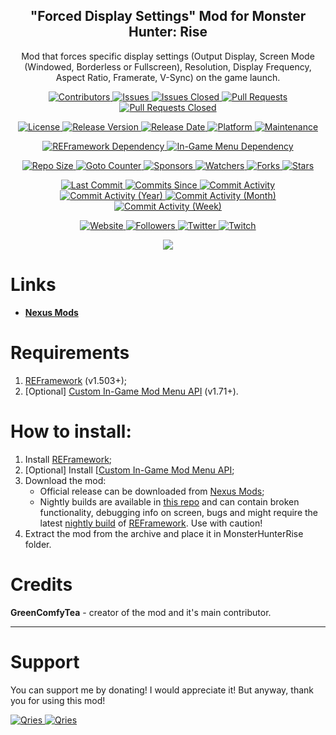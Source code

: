 <p align="center">
	<h2 align="center"><b>"Forced Display Settings" Mod for Monster Hunter: Rise</b></h2>
	<p align="center">Mod that forces specific display settings (Output Display, Screen Mode (Windowed, Borderless or Fullscreen), Resolution, Display Frequency, Aspect Ratio, Framerate, V-Sync) on the game launch.</p>
</p>

<p align="center">
	<a href="https://github.com/greencomfytea/mhr-forced-display-settings/graphs/contributors">
		<img alt="Contributors" src="https://img.shields.io/github/contributors/greencomfytea/mhr-forced-display-settings" />
	</a>
	<a href="https://github.com/greencomfytea/mhr-forced-display-settings/issues">
		<img alt="Issues" src="https://img.shields.io/github/issues/greencomfytea/mhr-forced-display-settings" />
	</a>
	<a href="https://github.com/greencomfytea/mhr-forced-display-settings/issues">
		<img alt="Issues Closed" src="https://img.shields.io/github/issues-closed/greencomfytea/mhr-forced-display-settings" />
	</a>
	<a href="https://github.com/greencomfytea/mhr-forced-display-settings/pulls">
		<img alt="Pull Requests" src="https://img.shields.io/github/issues-pr/greencomfytea/mhr-forced-display-settings" />
	</a>
	<a href="https://github.com/greencomfytea/mhr-forced-display-settings/pulls">
		<img alt="Pull Requests Closed" src="https://img.shields.io/github/issues-pr-closed/greencomfytea/mhr-forced-display-settings" />
	</a>
</p>
<p align="center">
	<a href="https://github.com/greencomfytea/mhr-forced-display-settings/blob/main/LICENSE">
		<img alt="License" src="https://img.shields.io/github/license/greencomfytea/mhr-forced-display-settings" />
	</a>
	<a href="https://github.com/greencomfytea/mhr-forced-display-settings/releases">
		<img alt="Release Version" src="https://img.shields.io/github/v/release/greencomfytea/mhr-forced-display-settings" />
	</a>
	<a href="https://github.com/greencomfytea/mhr-forced-display-settings/releases">
		<img alt="Release Date" src="https://img.shields.io/github/release-date/greencomfytea/mhr-forced-display-settings" />
	</a>
	<a href="">
		<img alt="Platform" src="https://img.shields.io/badge/platform-win%20%7C%20linux%20%7C%20steam%20deck-lightgrey" />
	</a>
	<a href="">
		<img alt="Maintenance" src="https://img.shields.io/maintenance/yes/2023" />
	</a>
</p>
<p align="center">
	<a href="https://www.nexusmods.com/monsterhunterrise/mods/26">
		<img alt="REFramework Dependency" src="https://img.shields.io/badge/dependency-REFramework%20v1.503%2B-green" />
	</a>
   	<a href="https://www.nexusmods.com/monsterhunterrise/mods/1292">
		<img alt="In-Game Menu Dependency" src="https://img.shields.io/badge/dependency-Custom%20In--Game%20Mod%20Menu%20API%20v1.71%2B-yellow" />
	</a>
</p>
<p align="center">
	<a href="">
		<img alt="Repo Size" src="https://img.shields.io/github/repo-size/greencomfytea/mhr-forced-display-settings" />
	</a>
	<a href="">
		<img alt="Goto Counter" src="https://img.shields.io/github/search/greencomfytea/mhr-forced-display-settings/goto" />
	</a>
	<a href="https://github.com/sponsors/greencomfytea">
		<img alt="Sponsors" src="https://img.shields.io/github/sponsors/greencomfytea" />
	</a>
	<a href="">
		<img alt="Watchers" src="https://img.shields.io/github/watchers/greencomfytea/mhr-forced-display-settings" />
	</a>
	<a href="https://github.com/greencomfytea/mhr-forced-display-settings/forks">
		<img alt="Forks" src="https://img.shields.io/github/forks/greencomfytea/mhr-forced-display-settings" />
	</a>
	<a href="">
		<img alt="Stars" src="https://img.shields.io/github/stars/greencomfytea/mhr-forced-display-settings" />
	</a>
</p>
<p align="center">
	<a href="https://github.com/greencomfytea/mhr-forced-display-settings/commits/main">
		<img alt="Last Commit" src="https://img.shields.io/github/last-commit/greencomfytea/mhr-forced-display-settings" />
	</a>
	<a href="https://github.com/greencomfytea/mhr-forced-display-settings/commits/main">
		<img alt="Commits Since" src="https://img.shields.io/github/commits-since/greencomfytea/mhr-forced-display-settings/latest" />
	</a>
	<a href="https://github.com/greencomfytea/mhr-forced-display-settings/graphs/commit-activity">
		<img alt="Commit Activity" src="https://img.shields.io/github/commit-activity/t/greencomfytea/mhr-forced-display-settings" />
	</a>
	<a href="https://github.com/greencomfytea/mhr-forced-display-settings/graphs/commit-activity">
		<img alt="Commit Activity (Year)" src="https://img.shields.io/github/commit-activity/y/greencomfytea/mhr-forced-display-settings" />
	</a>
	<a href="https://github.com/greencomfytea/mhr-forced-display-settings/graphs/commit-activity">
		<img alt="Commit Activity (Month)" src="https://img.shields.io/github/commit-activity/m/greencomfytea/mhr-forced-display-settings" />
	</a>
	<a href="https://github.com/greencomfytea/mhr-forced-display-settings/graphs/commit-activity">
		<img alt="Commit Activity (Week)" src="https://img.shields.io/github/commit-activity/w/greencomfytea/mhr-forced-display-settings" />
	</a>
</p>
<p align="center">
	<a href="https://www.nexusmods.com/monsterhunterrise/mods/813">
		<img alt="Website" src="https://img.shields.io/website?down_color=red&down_message=down&up_color=green&up_message=up&url=https://www.nexusmods.com/monsterhunterrise/mods/813" />
	</a>
	<a href="https://github.com/greencomfytea?tab=followers">
		<img alt="Followers" src="https://img.shields.io/github/followers/greencomfytea" />
	</a>
	<a href="https://twitter.com/greencomfytea">
		<img alt="Twitter" src="https://img.shields.io/twitter/follow/greencomfytea" />
	</a>
	<a href="https://www.twitch.tv/greencomfytea">
		<img alt="Twitch" src="https://img.shields.io/twitch/status/greencomfytea" />
	</a>
</p>

<p align="center">
	<a>
		<img align="center" src="https://user-images.githubusercontent.com/30152047/183247338-9af217fe-8085-46c3-856c-97b4191e4784.png" />
	</a>
</p>

# Links
* **[Nexus Mods](https://www.nexusmods.com/monsterhunterrise/mods/813)**  

# Requirements
1. [REFramework](https://www.nexusmods.com/monsterhunterrise/mods/26) (v1.503+);
2. [Optional] [Custom In-Game Mod Menu API](https://www.nexusmods.com/monsterhunterrise/mods/1292) (v1.71+).

# How to install:
1. Install [REFramework](https://www.nexusmods.com/monsterhunterrise/mods/26);
1. [Optional] Install [[Custom In-Game Mod Menu API](https://www.nexusmods.com/monsterhunterrise/mods/1292);
3. Download the mod:
    * Official release can be downloaded from [Nexus Mods](https://www.nexusmods.com/monsterhunterrise/mods/813);
    * Nightly builds are available in [this repo](https://github.com/GreenComfyTea/MHR-Forced-Display-Mode-and-Resolution) and can contain broken functionality, debugging info on screen, bugs and might require the latest [nightly build](https://github.com/praydog/REFramework-nightly/releases) of [REFramework](https://www.nexusmods.com/monsterhunterrise/mods/26). Use with caution!
4. Extract the mod from the archive and place it in MonsterHunterRise folder.

# Credits
**GreenComfyTea** - creator of the mod and it's main contributor.
  
***
# Support

You can support me by donating! I would appreciate it! But anyway, thank you for using this mod!

 <a href="https://streamelements.com/greencomfytea/tip">
  <img alt="Qries" src="https://panels.twitch.tv/panel-48897356-image-c6155d48-b689-4240-875c-f3141355cb56">
</a>
<a href="https://ko-fi.com/greencomfytea">
  <img alt="Qries" src="https://panels.twitch.tv/panel-48897356-image-c2fcf835-87e4-408e-81e8-790789c7acbc">
</a>
